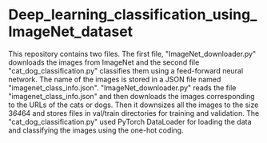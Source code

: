 # Deep_learning_classification_using_ImageNet_dataset
This repository contains two files. The first file, "ImageNet_downloader.py" downloads the images from ImageNet and the second file "cat_dog_classification.py" classifies them using a feed-forward neural network. The name of the images is stored in a JSON file named "imagenet_class_info.json". "ImageNet_downloader.py" reads the file "imagenet_class_info.json" and then downloads the images corresponding to the URLs of the cats or dogs. Then it downsizes all the images to the size 3*64*64 and stores files in val/train directories for training and validation. 
The "cat_dog_classification.py" used PyTorch DataLoader for loading the data and classifying the images using the one-hot coding.  
